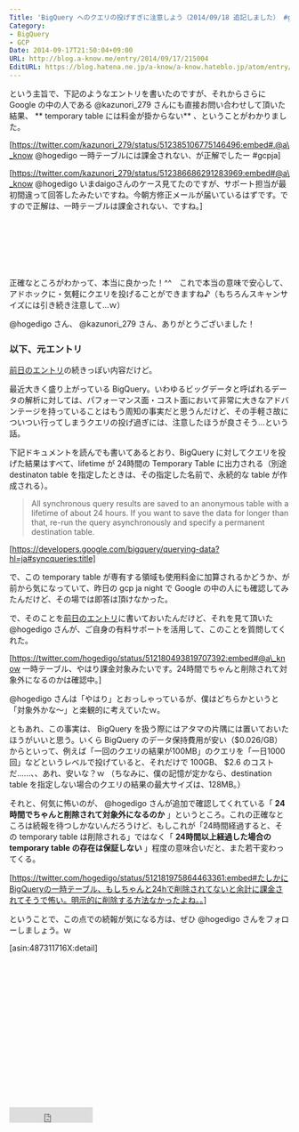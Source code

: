 ```yaml
---
Title: 'BigQuery へのクエリの投げすぎに注意しよう（2014/09/18 追記しました） #gcpja'
Category:
- BigQuery
- GCP
Date: 2014-09-17T21:50:04+09:00
URL: http://blog.a-know.me/entry/2014/09/17/215004
EditURL: https://blog.hatena.ne.jp/a-know/a-know.hateblo.jp/atom/entry/12921228815733096907
---
```


という主旨で、下記のようなエントリを書いたのですが、それからさらに Google の中の人である @kazunori_279 さんにも直接お問い合わせして頂いた結果、 ** temporary table には料金が掛からない** 、ということがわかりました。



[https://twitter.com/kazunori_279/status/512385106775146496:embed#.@a\_know @hogedigo 一時テーブルには課金されない、が正解でしたー #gcpja]

[https://twitter.com/kazunori_279/status/512386686291283969:embed#@a\_know @hogedigo いまdaigoさんのケース見てたのですが、サポート担当が最初間違って回答したみたいですね。今朝方修正メールが届いているはずです。ですので正解は、一時テーブルは課金されない、ですね。]


<!-- more -->

<script async src="//pagead2.googlesyndication.com/pagead/js/adsbygoogle.js"></script>
<!-- article-top -->
<ins class="adsbygoogle"
     style="display:inline-block;width:728px;height:90px"
     data-ad-client="ca-pub-3463034538369189"
     data-ad-slot="8367620130"></ins>
<script>
(adsbygoogle = window.adsbygoogle || []).push({});
</script>


正確なところがわかって、本当に良かった！^^　これで本当の意味で安心して、アドホックに・気軽にクエリを投げることができますね♪（もちろんスキャンサイズには引き続き注意して...ｗ）

@hogedigo さん、 @kazunori_279 さん、ありがとうございました！


### 以下、元エントリ

[前日のエントリ](http://blog.a-know.me/entry/2014/09/17/014032)の続きっぽい内容だけど。

最近大きく盛り上がっている BigQuery。いわゆるビッグデータと呼ばれるデータの解析に対しては、パフォーマンス面・コスト面において非常に大きなアドバンテージを持っていることはもう周知の事実だと思うんだけど、その手軽さ故についつい行ってしまうクエリの投げ過ぎには、注意したほうが良さそう...という話。

下記ドキュメントを読んでも書いてあるとおり、BigQuery に対してクエリを投げた結果はすべて、lifetime が 24時間の Temporary Table に出力される（別途 destinaton table を指定したときは、その指定した名前で、永続的な table が作成される）。

> All synchronous query results are saved to an anonymous table with a lifetime of about 24 hours. If you want to save the data for longer than that, re-run the query asynchronously and specify a permanent destination table.

[https://developers.google.com/bigquery/querying-data?hl=ja#syncqueries:title]


で、この temporary table が専有する領域も使用料金に加算されるかどうか、が前から気になっていて、昨日の gcp ja night で Google の中の人にも確認してみたんだけど、その場では即答は頂けなかった。

で、そのことを[前日のエントリ](http://blog.a-know.me/entry/2014/09/17/014032)に書いておいたんだけど、それを見て頂いた @hogedigo さんが、ご自身の有料サポートを活用して、このことを質問してくれた。

[https://twitter.com/hogedigo/status/512180493819707392:embed#@a\_know 一時テーブル、やはり課金対象みたいです。24時間でちゃんと削除されて対象外になるのかは確認中。]

@hogedigo さんは「やはり」とおっしゃっているが、僕はどちらかというと「対象外かな〜」と楽観的に考えていたｗ。

ともあれ、この事実は、 BigQuery を扱う際にはアタマの片隅には置いておいたほうがいいと思う。いくら BigQuery のデータ保持費用が安い（$0.026/GB）からといって、例えば「一回のクエリの結果が100MB」のクエリを「一日1000回」などというレベルで投げていると、それだけで 100GB、 $2.6 のコストだ......、、あれ、安いな？ｗ
（ちなみに、僕の記憶が定かなら、destination table を指定しない場合のクエリの結果の最大サイズは、128MB。）

それと、何気に怖いのが、 @hogedigo さんが追加で確認してくれている「 **24時間でちゃんと削除されて対象外になるのか** 」というところ。これの正確なところは続報を待つしかないんだろうけど、もしこれが「24時間経過すると、その temporary table は削除される」ではなく「 **24時間以上経過した場合の temporary table の存在は保証しない** 」程度の意味合いだと、また若干変わってくる。



[https://twitter.com/hogedigo/status/512181975864463361:embed#たしかにBigQueryの一時テーブル、もしちゃんと24hで削除されてないと余計に課金されてそうで怖い。明示的に削除する方法なかったよね。。]



ということで、この点での続報が気になる方は、ぜひ @hogedigo さんをフォローしましょう。ｗ


[asin:487311716X:detail]

<script async src="//pagead2.googlesyndication.com/pagead/js/adsbygoogle.js"></script>
<!-- article-bottom2 -->
<ins class="adsbygoogle"
     style="display:inline-block;width:300px;height:250px"
     data-ad-client="ca-pub-3463034538369189"
     data-ad-slot="5274552934"></ins>
<script>
(adsbygoogle = window.adsbygoogle || []).push({});
</script>

<iframe src="http://blog.hatena.ne.jp/a-know/a-know.hateblo.jp/subscribe/iframe" allowtransparency="true" frameborder="0" scrolling="no" width="150" height="28"></iframe>
